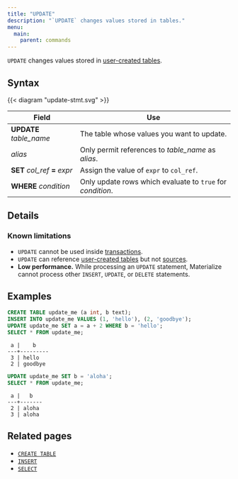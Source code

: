 ```yaml
---
title: "UPDATE"
description: "`UPDATE` changes values stored in tables."
menu:
  main:
    parent: commands
---
```


`UPDATE` changes values stored in [user-created tables](../create-table).

## Syntax

{{< diagram "update-stmt.svg" >}}

Field | Use
------|-----
**UPDATE** _table_name_ | The table whose values you want to update.
_alias_ | Only permit references to _table_name_ as _alias_.
**SET** _col_ref_ **=** _expr_ | Assign the value of `expr` to `col_ref`.
**WHERE** _condition_ | Only update rows which evaluate to `true` for _condition_.

## Details

### Known limitations

* `UPDATE` cannot be used inside [transactions](../begin).
* `UPDATE` can reference [user-created tables](../create-table) but not [sources](../create-source).
* **Low performance.** While processing an `UPDATE` statement, Materialize cannot
  process other `INSERT`, `UPDATE`, or `DELETE` statements.

## Examples

```sql
CREATE TABLE update_me (a int, b text);
INSERT INTO update_me VALUES (1, 'hello'), (2, 'goodbye');
UPDATE update_me SET a = a + 2 WHERE b = 'hello';
SELECT * FROM update_me;
```
```
 a |    b
---+---------
 3 | hello
 2 | goodbye
```
```sql
UPDATE update_me SET b = 'aloha';
SELECT * FROM update_me;
```
```
 a |   b
---+-------
 2 | aloha
 3 | aloha
```

## Related pages

- [`CREATE TABLE`](../create-table)
- [`INSERT`](../insert)
- [`SELECT`](../select)
